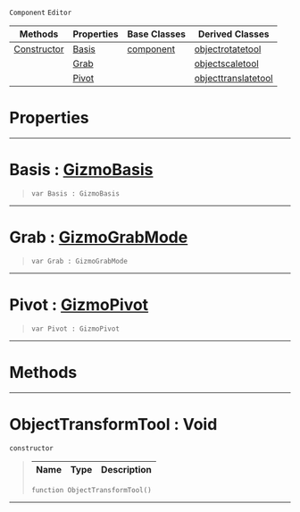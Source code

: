  `Component` `Editor`



|Methods|Properties|Base Classes|Derived Classes|
|---|---|---|---|
|[ Constructor](https://github.com/ZilchEngine/ZilchDocs/blob/master/code_reference/class_reference/objecttransformtool.md#objecttransformtool-void)|[ Basis](https://github.com/ZilchEngine/ZilchDocs/blob/master/code_reference/class_reference/objecttransformtool.md#basis-zilch-engine-docume)|[component](https://github.com/ZilchEngine/ZilchDocs/blob/master/code_reference/class_reference/component.md)|[objectrotatetool](https://github.com/ZilchEngine/ZilchDocs/blob/master/code_reference/class_reference/objectrotatetool.md)|
| |[ Grab](https://github.com/ZilchEngine/ZilchDocs/blob/master/code_reference/class_reference/objecttransformtool.md#grab-zilch-engine-documen)| |[objectscaletool](https://github.com/ZilchEngine/ZilchDocs/blob/master/code_reference/class_reference/objectscaletool.md)|
| |[ Pivot](https://github.com/ZilchEngine/ZilchDocs/blob/master/code_reference/class_reference/objecttransformtool.md#pivot-zilch-engine-docume)| |[objecttranslatetool](https://github.com/ZilchEngine/ZilchDocs/blob/master/code_reference/class_reference/objecttranslatetool.md)|


 #  Properties


---  
 #  Basis : [GizmoBasis](https://github.com/ZilchEngine/ZilchDocs/blob/master/code_reference/enum_reference.md#gizmobasis)

> 
> ``` lang=cpp, name=Nada
> var Basis : GizmoBasis


---  
 #  Grab : [GizmoGrabMode](https://github.com/ZilchEngine/ZilchDocs/blob/master/code_reference/enum_reference.md#gizmograbmode)

> 
> ``` lang=cpp, name=Nada
> var Grab : GizmoGrabMode


---  
 #  Pivot : [GizmoPivot](https://github.com/ZilchEngine/ZilchDocs/blob/master/code_reference/enum_reference.md#gizmopivot)

> 
> ``` lang=cpp, name=Nada
> var Pivot : GizmoPivot


---  
 #  Methods


---  
 #  ObjectTransformTool : Void

 `constructor`

> 
> |Name|Type|Description|
> |---|---|---|
> ``` lang=cpp, name=Nada
> function ObjectTransformTool()
> ``` 


---  
 

 